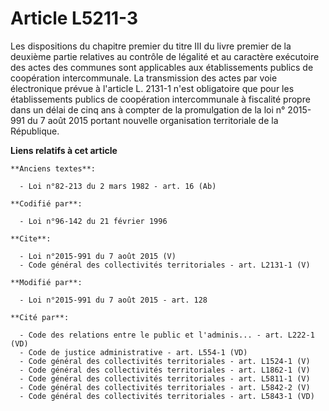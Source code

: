 # Article L5211-3

Les dispositions du chapitre premier du titre III du livre premier de la deuxième partie relatives au contrôle de légalité et
au caractère exécutoire des actes des communes sont applicables aux établissements publics de coopération intercommunale. La
transmission des actes par voie électronique prévue à l'article L. 2131-1 n'est obligatoire que pour les établissements
publics de coopération intercommunale à fiscalité propre dans un délai de cinq ans à compter de la promulgation de la loi n°
2015-991 du 7 août 2015 portant nouvelle organisation territoriale de la République.

**Liens relatifs à cet article**

	**Anciens textes**:

	  - Loi n°82-213 du 2 mars 1982 - art. 16 (Ab)

	**Codifié par**:

	  - Loi n°96-142 du 21 février 1996

	**Cite**:

	  - Loi n°2015-991 du 7 août 2015 (V)
	  - Code général des collectivités territoriales - art. L2131-1 (V)

	**Modifié par**:

	  - Loi n°2015-991 du 7 août 2015 - art. 128

	**Cité par**:

	  - Code des relations entre le public et l'adminis... - art. L222-1 (VD)
	  - Code de justice administrative - art. L554-1 (VD)
	  - Code général des collectivités territoriales - art. L1524-1 (V)
	  - Code général des collectivités territoriales - art. L1862-1 (V)
	  - Code général des collectivités territoriales - art. L5811-1 (V)
	  - Code général des collectivités territoriales - art. L5842-2 (V)
	  - Code général des collectivités territoriales - art. L5843-1 (VD)
